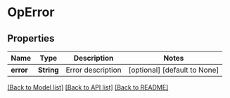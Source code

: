 # OpError

## Properties
Name | Type | Description | Notes
------------ | ------------- | ------------- | -------------
**error** | **String** | Error description | [optional] [default to None]

[[Back to Model list]](../README.md#documentation-for-models) [[Back to API list]](../README.md#documentation-for-api-endpoints) [[Back to README]](../README.md)


